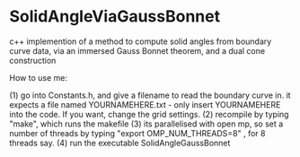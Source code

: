 # SolidAngleViaGaussBonnet
c++ implemention of a method to compute solid angles from boundary curve data, via an immersed Gauss Bonnet theorem, and a dual cone construction

How to use me:

(1) go into Constants.h, and give a filename to read the boundary curve in. it expects a file named YOURNAMEHERE.txt - only insert YOURNAMEHERE into the code. If you want, change the grid settings. 
(2) recompile by typing "make", which runs the makefile
(3) its parallelised with open mp, so set a number of threads by typing "export OMP_NUM_THREADS=8" , for 8 threads say.
(4) run the executable SolidAngleGaussBonnet
